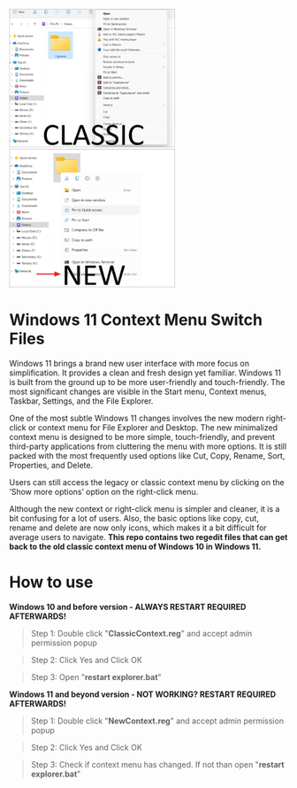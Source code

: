
<img src="https://github.com/LucasHuls/Windows-11-Context-Menu-Switch/blob/main/screenshots/ClassicContext.png?raw=true" alt="Classic Windows 10 and before context menu" height="250" width="300"/> <img src="https://github.com/LucasHuls/Windows-11-Context-Menu-Switch/blob/main/screenshots/NewContext.png?raw=true" alt="New Windows 11 and after context menu" height="250" width="300"/>

# Windows 11 Context Menu Switch Files
Windows 11 brings a brand new user interface with more focus on simplification. It provides a clean and fresh design yet familiar. Windows 11 is built from the ground up to be more user-friendly and touch-friendly. The most significant changes are visible in the Start menu, Context menus, Taskbar, Settings, and the File Explorer. 

One of the most subtle Windows 11 changes involves the new modern right-click or context menu for File Explorer and Desktop. The new minimalized context menu is designed to be more simple, touch-friendly, and prevent third-party applications from cluttering the menu with more options. It is still packed with the most frequently used options like Cut, Copy, Rename, Sort, Properties, and Delete.

Users can still access the legacy or classic context menu by clicking on the ‘Show more options’ option on the right-click menu.

Although the new context or right-click menu is simpler and cleaner, it is a bit confusing for a lot of users. Also, the basic options like copy, cut, rename and delete are now only icons, which makes it a bit difficult for average users to navigate. **This repo contains two regedit files that can get back to the old classic context menu of Windows 10 in Windows 11.**

# How to use
**Windows 10 and before version - ALWAYS RESTART REQUIRED AFTERWARDS!**
> Step 1: Double click "**ClassicContext.reg**" and accept admin permission popup

> Step 2: Click Yes and Click OK

> Step 3: Open "**restart explorer.bat**"

**Windows 11 and beyond version - NOT WORKING? RESTART REQUIRED AFTERWARDS!**
> Step 1: Double click "**NewContext.reg**" and accept admin permission popup

> Step 2: Click Yes and Click OK

> Step 3: Check if context menu has changed. If not than open "**restart explorer.bat**"